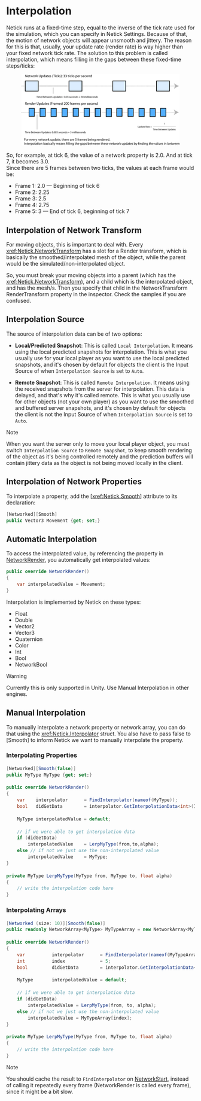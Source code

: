 # Interpolation

Netick runs at a fixed-time step, equal to the inverse of the tick rate used for the simulation, which you can specify in Netick Settings. Because of that, the motion of network objects will appear unsmooth and jittery. The reason for this is that, usually, your update rate (render rate) is way higher than your fixed network tick rate. The solution to this problem is called interpolation, which means filling in the gaps between these fixed-time steps/ticks:

<figure><img src="../images/interpolation.png" alt="Interpolation"><figcaption></figcaption></figure>

So, for example, at tick 6, the value of a network property is 2.0. And at tick 7, it becomes 3.0.\
Since there are 5 frames between two ticks, the values at each frame would be:

- Frame 1: 2.0 — Beginning of tick 6
- Frame 2: 2.25
- Frame 3: 2.5
- Frame 4: 2.75
- Frame 5: 3 — End of tick 6, beginning of tick 7

## Interpolation of Network Transform

For moving objects, this is important to deal with. Every <xref:Netick.NetworkTransform> has a slot for a Render transform, which is basically the smoothed/interpolated mesh of the object, while the parent would be the simulated/non-interpolated object.

So, you must break your moving objects into a parent (which has the <xref:Netick.NetworkTransform>), and a child which is the interpolated object, and has the mesh/s. Then you specify that child in the NetworkTransform RenderTransform property in the inspector. Check the samples if you are confused.


## Interpolation Source

The source of interpolation data can be of two options:

- **Local/Predicted Snapshot**: This is called `Local Interpolation`. It means using the local predicted snapshots for interpolation. This is what you usually use for your local player as you want to use the local predicted snapshots, and it's chosen by default for objects the client is the Input Source of when `Interpolation Source` is set to `Auto`. 

- **Remote Snapshot**: This is called `Remote Interpolation`. It means using the received snapshots from the server for interpolation. This data is delayed, and that's why it's called remote. This is what you usually use for other objects (not your own player) as you want to use the smoothed and buffered server snapshots, and it's chosen by default for objects the client is not the Input Source of when `Interpolation Source` is set to `Auto`.

> [!NOTE]
> When you want the server only to move your local player object, you must switch `Interpolation Source` to `Remote Snapshot`, to keep smooth rendering of the object as it's being controlled remotely and the prediction buffers will contain jittery data as the object is not being moved locally in the client.


## Interpolation of Network Properties

To interpolate a property, add the [<xref:Netick.Smooth>] attribute to its declaration:

```csharp
[Networked][Smooth]
public Vector3 Movement {get; set;}
```

## Automatic Interpolation

To access the interpolated value, by referencing the property in [NetworkRender](xref:Netick.NetickBehaviour#Netick_NetickBehaviour_NetworkStart), you automatically get interpolated values:

```csharp
public override NetworkRender()
{
    var interpolatedValue = Movement;
}
```

Interpolation is implemented by Netick on these types:

- Float
- Double
- Vector2
- Vector3
- Quaternion
- Color
- Int
- Bool
- NetworkBool

> [!WARNING]
> Currently this is only supported in Unity. Use Manual Interpolation in other engines.

## Manual Interpolation

To manually interpolate a network property or network array, you can do that using the <xref:Netick.Interpolator> struct. You also have to pass false to [Smooth] to inform Netick we want to manually interpolate the property.

### Interpolating Properties

```csharp
[Networked][Smooth(false)]
public MyType MyType {get; set;}

public override NetworkRender()
{
    var    interpolator      = FindInterpolator(nameof(MyType));
    bool   didGetData        = interpolator.GetInterpolationData<int>(InterpolationSource.Auto, out var from, out var to, out float alpha);

    MyType interpolatedValue = default;

    // if we were able to get interpolation data
    if (didGetData)
        interpolatedValue    = LerpMyType(from,to,alpha);
    else // if not we just use the non-interpolated value
        interpolatedValue    = MyType;
}

private MyType LerpMyType(MyType from, MyType to, float alpha)
{
    // write the interpolation code here
}
```

### Interpolating Arrays

```csharp
[Networked (size: 10)][Smooth(false)]
public readonly NetworkArray<MyType> MyTypeArray = new NetworkArray<MyType>(10);

public override NetworkRender()
{
    var          interpolator      = FindInterpolator(nameof(MyTypeArray));
    int          index             = 5;
    bool         didGetData        = interpolator.GetInterpolationData<int>(InterpolationSource.Auto, index, out var from, out var to, out float alpha);

    MyType       interpolatedValue = default;

    // if we were able to get interpolation data
    if (didGetData)
        interpolatedValue = LerpMyType(from, to, alpha);
    else // if not we just use the non-interpolated value
        interpolatedValue = MyTypeArray[index];
}

private MyType LerpMyType(MyType from, MyType to, float alpha)
{
    // write the interpolation code here
}
```

> [!NOTE]
> You should cache the result to `FindInterpolator` on [NetworkStart](xref:Netick.NetickBehaviour#Netick_NetickBehaviour_NetworkStart), instead of calling it repeatedly every frame (NetworkRender is called every frame), since it might be a bit slow.


<!-- #### Teleportation for Manual Interpolation


Teleportation in this context refers to when you want to teleport or snap your character position or variable value, and disable interpolation in that duration.

```csharp

[Networked]
public Tick   TeleportTick {get; set;} // used to sync the teleportation

[Networked][Smooth(false)]
public MyType MyType       {get; set;}

public override NetworkRender()
{
    var    interpolator      = FindInterpolator(nameof(MyType));
    bool   didGetData        = interpolator.GetInterpolationData<int>(InterpolationSource.Auto, out var from, out var to, out float alpha);

    MyType interpolatedValue = default;


    if (interpolation.From.TickValue < TeleportTick)
    {
        interpolatedValue    = MyType;
        return;
    }

    // if we were able to get interpolation data
    if (didGetData)
        interpolatedValue    = LerpMyType(from,to,alpha);
    else // if not we just use the non-interpolated value
        interpolatedValue    = MyType;
}

private MyType LerpMyType(MyType from, MyType to, float alpha)
{
    // write the interpolation code here
}
```

if (interpolation.From.TickValue < TeleportTick || (Vector3.Distance(fromPos, toPos) >= TeleportDistance))
{
  if (_syncPosition)
    RenderTransform.position = transform.position;
  if (_syncRot)
    RenderTransform.rotation = transform.rotation;
  return;
} -->
